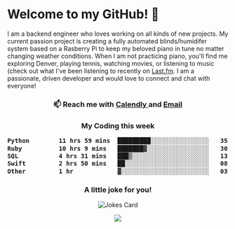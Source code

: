 <h1> Welcome to my GitHub! 👋 </h1>


  I am a backend engineer who loves working on all kinds of new projects. My current passion project is creating a fully automated blinds/humidifer system based on a Rasberry Pi to keep my beloved piano in tune no matter changing weather conditions. When I am not practicing piano, you'll find me exploring Denver, playing tennis, watching movies, or listening to music (check out what I've been listening to recently on [Last.fm](https://www.last.fm/user/mballa000). I am a passionate, driven developer and would love to connect and chat with everyone!

<h3 align = "center"> 📫 Reach me with <a href = "https://calendly.com/msbrandt00/30min"> Calendly </a> and <a href="mailto:msbrandt00@gmail.com">Email</a> 
 </h3>


 
<div align = "center"
[![Anurag's GitHub stats](https://github-readme-stats.vercel.app/api?username=mbrandt00)](https://github.com/anuraghazra/github-readme-stats)
          </div>
<h3 align="center">
  My Coding this week
<!--START_SECTION:waka-->

```txt
Python        11 hrs 59 mins  █████████░░░░░░░░░░░░░░░░   35.89 %
Ruby          10 hrs 9 mins   ███████▓░░░░░░░░░░░░░░░░░   30.37 %
SQL           4 hrs 31 mins   ███▒░░░░░░░░░░░░░░░░░░░░░   13.53 %
Swift         2 hrs 50 mins   ██░░░░░░░░░░░░░░░░░░░░░░░   08.48 %
Other         1 hr            ▓░░░░░░░░░░░░░░░░░░░░░░░░   03.00 %
```

<!--END_SECTION:waka-->

### A little joke for you!

![Jokes Card](https://readme-jokes.vercel.app/api?hideBorder)

<a href="https://www.linkedin.com/in/mbrandt00/"><img src="https://img.shields.io/badge/linkedin-%230077B5.svg?&style=for-the-badge&logo=linkedin&logoColor=white" /></a>
